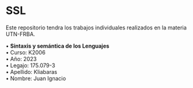 # SSL
Este repositorio tendra los trabajos individuales realizados en la materia UTN-FRBA.

• **Sintaxis y semántica de los Lenguajes**  <br />
• Curso: K2006 <br />
• Año: 2023 <br />
• Legajo: 175.079-3 <br />
• Apellido: Kliabaras <br />
• Nombre: Juan Ignacio <br />



